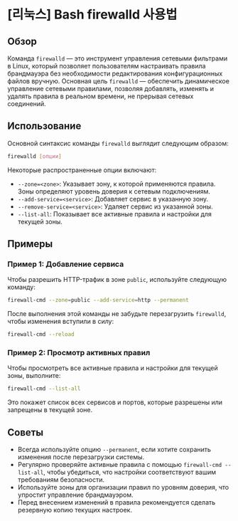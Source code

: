 # [리눅스] Bash firewalld 사용법

## Обзор
Команда `firewalld` — это инструмент управления сетевыми фильтрами в Linux, который позволяет пользователям настраивать правила брандмауэра без необходимости редактирования конфигурационных файлов вручную. Основная цель `firewalld` — обеспечить динамическое управление сетевыми правилами, позволяя добавлять, изменять и удалять правила в реальном времени, не прерывая сетевых соединений.

## Использование
Основной синтаксис команды `firewalld` выглядит следующим образом:

```bash
firewalld [опции]
```

Некоторые распространенные опции включают:

- `--zone=<zone>`: Указывает зону, к которой применяются правила. Зоны определяют уровень доверия к сетевым подключениям.
- `--add-service=<service>`: Добавляет сервис в указанную зону.
- `--remove-service=<service>`: Удаляет сервис из указанной зоны.
- `--list-all`: Показывает все активные правила и настройки для текущей зоны.

## Примеры
### Пример 1: Добавление сервиса
Чтобы разрешить HTTP-трафик в зоне `public`, используйте следующую команду:

```bash
firewall-cmd --zone=public --add-service=http --permanent
```

После выполнения этой команды не забудьте перезагрузить `firewalld`, чтобы изменения вступили в силу:

```bash
firewall-cmd --reload
```

### Пример 2: Просмотр активных правил
Чтобы просмотреть все активные правила и настройки для текущей зоны, выполните:

```bash
firewall-cmd --list-all
```

Это покажет список всех сервисов и портов, которые разрешены или запрещены в текущей зоне.

## Советы
- Всегда используйте опцию `--permanent`, если хотите сохранить изменения после перезагрузки системы.
- Регулярно проверяйте активные правила с помощью `firewall-cmd --list-all`, чтобы убедиться, что настройки соответствуют вашим требованиям безопасности.
- Используйте зоны для организации правил по уровням доверия, что упростит управление брандмауэром.
- Перед внесением изменений в правила рекомендуется сделать резервную копию текущих настроек.